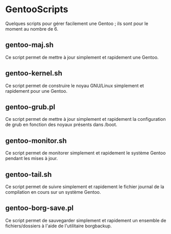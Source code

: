# GentooScripts
Quelques scripts pour gérer facilement une Gentoo ; ils sont pour le moment au nombre de 6.

## gentoo-maj.sh
Ce script permet de mettre à jour simplement et rapidement une Gentoo.

## gentoo-kernel.sh
Ce script permet de construire le noyau GNU/Linux simplement et rapidement pour une Gentoo.

## gentoo-grub.pl
Ce script permet de mettre à jour simplement et rapidement la configuration de grub en fonction des noyaux présents dans /boot.

## gentoo-monitor.sh
Ce script permet de monitorer simplement et rapidement le système Gentoo pendant les mises à jour.

## gentoo-tail.sh
Ce script permet de suivre simplement et rapidement le fichier journal de la compilation en cours sur un système Gentoo.

## gentoo-borg-save.pl
Ce script permet de sauvegarder simplement et rapidement un ensemble de fichiers/dossiers à l'aide de l'utilitaire borgbackup.
